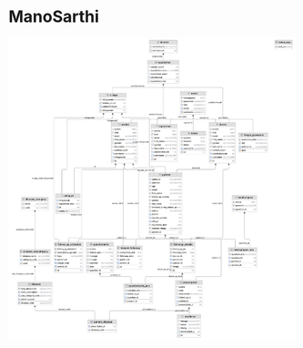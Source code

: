 # ManoSarthi




![Image Alt](https://github.com/NikhilIIITB/ManoSarthi/blob/832e8e0d16735f8ad45ea4c281547345f740e9a5/Database.jpg)
